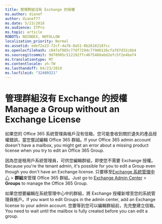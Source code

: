```yaml
---
title: 管理群組沒有 Exchange 的授權
ms.author: dianef
author: dianef77
ms.date: 5/23/2018
ms.audience: ITPro
ms.topic: article
ROBOTS: NOINDEX, NOFOLLOW
localization_priority: Normal
ms.assetid: edef2e23-72cf-4a76-8a51-0b26182187cc
ms.openlocfilehash: c047af885c77df7294c77900126cfaf87d32c6b4
ms.sourcegitcommit: 9d78905c512192ffc4675468abd2efc5f2e4baf4
ms.translationtype: MT
ms.contentlocale: zh-TW
ms.lasthandoff: 04/23/2019
ms.locfileid: "32409321"
---
```

# <a name="manage-a-group-without-an-exchange-license"></a><span data-ttu-id="519c7-102">管理群組沒有 Exchange 的授權</span><span class="sxs-lookup"><span data-stu-id="519c7-102">Manage a Group without an Exchange License</span></span>

<span data-ttu-id="519c7-103">如果您的 Office 365 系統管理員帳戶沒有信箱，您可能會收到關於遺失的產品授權錯誤，當您嘗試編輯 Office 365 群組。</span><span class="sxs-lookup"><span data-stu-id="519c7-103">If your Office 365 admin account doesn't have a mailbox, you might get an error about a missing product license when you try to edit an Office 365 Group.</span></span>
  
<span data-ttu-id="519c7-104">因為您是租用戶系統管理員，可供您編輯群組，即使您不需要 Exchange 授權。</span><span class="sxs-lookup"><span data-stu-id="519c7-104">Because you're the tenant admin, it's possible for you to edit a Group even though you don't have an Exchange license.</span></span> <span data-ttu-id="519c7-105">只要移至[Exchange 系統管理中心](https://outlook.office365.com/ecp.aspx) \> **群組**來管理 Office 365 群組。</span><span class="sxs-lookup"><span data-stu-id="519c7-105">Just go to [Exchange Admin Center](https://outlook.office365.com/ecp.aspx) \> **Groups** to manage the Office 365 Group.</span></span> 
  
<span data-ttu-id="519c7-106">如果您想要編輯在系統管理中心中的群組，將 Exchange 授權新增至您的系統管理員帳戶。</span><span class="sxs-lookup"><span data-stu-id="519c7-106">If you want to edit Groups in the admin center, add an Exchange license to your admin account.</span></span> <span data-ttu-id="519c7-107">您要等到您可以編輯群組前，先完整建立信箱。</span><span class="sxs-lookup"><span data-stu-id="519c7-107">You need to wait until the mailbox is fully created before you can edit a group.</span></span>
  

